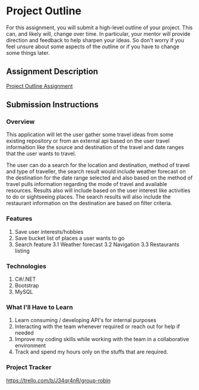 # Project Outline
For this assignment, you will submit a high-level outline of your project. This can, and likely will, change over time. In particular, your mentor will provide direction and feedback to help sharpen your ideas. So don't worry if you feel unsure about some aspects of the outline or if you have to change some things later.

## Assignment Description
[Project Outline Assignment](https://education.launchcode.org/liftoff/modules/assignments/project-outline)

## Submission Instructions

### Overview
This application will let the user gather some travel ideas from some existing repository or from an external api based on the user travel informaition like the source and destination of the travel and date ranges that the user wants to travel.

The user can do a search for the location and destination, method of travel and type of traveller, the search result would include weather forecast on the destination for the date range selected and also based on the method of travel pulls information regarding the mode of travel and available resources.  Results also will include based on the user interest like activities to do or sightseeing places.  The search results will also include the restaurant information on the destination are based on filter criteria.

### Features
  1. Save user interests/hobbies
  2. Save bucket list of places a user wants to go
  3. Search feature
    3.1  Weather forecast
    3.2  Navigation
    3.3  Restaurants listing
### Technologies
  1. C#/.NET
  2. Bootstrap
  3. MySQL
### What I'll Have to Learn
  1. Learn consuming / developing API's for internal purposes
  2. Interacting with the team whenever required or reach out for help if needed
  3. Improve my coding skills while working with the team in a collaborative environment
  4. Track and spend my hours only on the stuffs that are required.
### Project Tracker
  https://trello.com/b/J34qr4nR/group-robin
